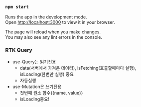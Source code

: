 ### `npm start`

Runs the app in the development mode.\
Open [http://localhost:3000](http://localhost:3000) to view it in your browser.

The page will reload when you make changes.\
You may also see any lint errors in the console.

### RTK Query

- use-Query는 읽기전용
  - data(서버에서 가져온 데이터), isFetching(호출할때마다 실행), isLoading(한번만 실행) 중요
  - 자동실행
- use-Mutation은 쓰기전용
  - 첫번째 원소 함수{{name, value}}
  - isLoading중요!